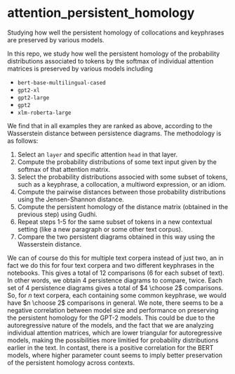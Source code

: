 # attention_persistent_homology
Studying how well the persistent homology of collocations and keyphrases are preserved by various models. 

In this repo, we study how well the persistent homology of the probability distributions associated to tokens by the softmax of individual attention matrices is preserved by various models including 

- `bert-base-multilingual-cased`
- `gpt2-xl`
- `gpt2-large`
- `gpt2`
- `xlm-roberta-large`

We find that in all examples they are ranked as above, according to the Wasserstein distance between persistence diagrams. The methodology is as follows:

1. Select an `layer` and specific attention `head` in that layer. 
2. Compute the probability distributions of some text input given by the softmax of that attention matrix. 
3. Select the probability distributions associed with some subset of tokens, such as a keyphrase, a collocation, a multiword expression, or an idiom. 
4. Compute the pairwise distances between those probability distributions using the Jensen-Shannon distance. 
5. Compute the persistent homology of the distance matrix (obtained in the previous step) using Gudhi.
6. Repeat steps 1-5 for the same subset of tokens in a new contextual setting (like a new paragraph or some other text corpus).
7. Compare the two persistent diagrams obtained in this way using the Wasserstein distance. 

We can of course do this for multiple text corpera instead of just two, an in fact we do this for four text corpera and two different keyphrases in the notebooks. This gives a total of 12 comparisons (6 for each subset of text). In other words, we obtain $4$ persistence diagrams to compare, twice. Each set of $4$ persistence diagrams gives a total of $4 \choose 2$ comparisons. So, for $n$ text corpera, each containing some common keyphrase, we would have $n \choose 2$ comparisons in general. We note, there seems to be a negative correlation between model size and performance on preserving the persistent homology for the GPT-2 models. This could be due to the autoregressive nature of the models, and the fact that we are analyzing individual attention matrices, which are lower triangular for autoregressive models, making the possibilities more limitied for probability distributions earlier in the text. In contast, there is a positive correlation for the BERT models, where higher parameter count seems to imply better preservation of the persistent homology across contexts. 
